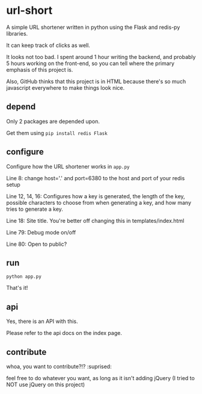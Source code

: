 # url-short

A simple URL shortener written in python using the Flask and redis-py libraries.

It can keep track of clicks as well.

It looks not too bad. I spent around 1 hour writing the backend, and probably 5 hours working on the front-end, so you can tell where the primary emphasis of this project is.

Also, GitHub thinks that this project is in HTML because there's so much javascript everywhere to make things look nice.

## depend

Only 2 packages are depended upon.

Get them using `pip install redis Flask`

## configure

Configure how the URL shortener works in `app.py`

Line 8: change host='.' and port=6380 to the host and port of your redis setup

Line 12, 14, 16: Configures how a key is generated, the length of the key, possible characters to choose from when generating a key, and how many tries to generate a key.

Line 18: Site title. You're better off changing this in templates/index.html

Line 79: Debug mode on/off

Line 80: Open to public?

## run

`python app.py`

That's it!

## api

Yes, there is an API with this.

Please refer to the api docs on the index page.

## contribute

whoa, you want to contribute?!? :suprised:

feel free to do whatever you want, as long as it isn't adding jQuery (I tried to NOT use jQuery on this project)



